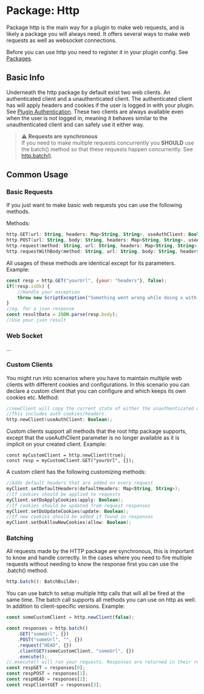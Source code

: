 # Package: Http
Package http is the main way for a plugin to make web requests, and is likely a package you will always need.
It offers several ways to make web requests as well as websocket connections.

Before you can use http you need to register it in your plugin config. See [Packages](/app/src/main/java/com/futo/platformplayer/engine/packages).

## Basic Info
Underneath the http package by default exist two web clients. An authenticated client and a unauthenticated client.
The authenticated client has will apply headers and cookies if the user is logged in with your plugin. 
See [Plugin Authentication](/docs/Authentication.md).
These two clients are always available even when the user is not logged in, meaning it behaves similar to the unauthenticated client and can safely use it either way.

>:warning: **Requests are synchronous**  
>If you need to make multiple requests concurrently you **SHOULD** use the batch() method so that these requests happen concurrently. See [http.batch()](#batching).


## Common Usage

### Basic Requests
If you just want to make basic web requests you can use the following methods.

Methods:
```kotlin
http.GET(url: String, headers: Map<String, String>, useAuthClient: Boolean): BridgeHttpResponse;
http.POST(url: String, body: String, headers: Map<String, String>, useAuthClient: Boolean): BridgeHttpResponse;
http.request(method: String, url: String, headers: Map<String, String>, useAuthClient: Boolean): BridgeHttpResponse;
http.requestWithBody(method: String, url: String, body: String, headers: Map<String, String>, useAuthClient: Boolean): BridgeHttpResponse;
```
All usages of these methods are identical except for its parameters.
Example:
```javascript
const resp = http.GET("yourUrl", {your: "headers"}, false);
if(!resp.isOk) {
	//Handle your exception
	throw new ScriptException("Something went wrong while doing x with y");
}
//eg. for a json response
const resultData = JSON.parse(resp.body);
//Use your json result
```

### Web Socket
...

### Custom Clients
You might run into scenarios where you have to maintain multiple web clients with different cookies and configurations.
In this scenario you can declare a custom client that you can configure and which keeps its own cookies etc.
Method:
```kotlin
//newClient will copy the current state of either the unauthenticated or authenticated client.
//This includes auth cookies/headers.
http.newClient(useAuthClient: Boolean);
```
Custom clients support all methods that the root http package supports, except that the useAuthClient parameter is no longer available as it is implicit on your created client.
Example:
```
const myCustomClient = http.newClient(true);
const resp = myCustomClient.GET("yourUrl", {});
```
A custom client has the following customizing methods:
```kotlin
//Adds default headers that are added on every request
myClient.setDefaultHeaders(defaultHeaders: Map<String, String>);
//If cookies should be applied to requests
myClient.setDoApplyCookies(apply: Boolean);
//If cookies should be updated from request responses
myClient.setDoUpdateCookies(update: Boolean);
//If new cookies should be added if found in responses
myClient.setDoAllowNewCookies(allow: Boolean);
```

### Batching
All requests made by the HTTP package are synchronous, this is important to know and handle correctly. In the cases where you need to fire multiple requests without needing to know the response first you can use the .batch() method.
```javascript
http.batch(): BatchBuilder;
```
You can use batch to setup multiple http calls that will all be fired at the same time. The batch call supports all methods you can use on http as well. In addition to client-specific versions.
Example:
```javascript
const someCustomClient = http.newClient(false);

const responses = http.batch()
	.GET("someUrl", {})
	.POST("someUrl", "", {})
	.request("HEAD", {})
	.clientGET(someCustomClient, "someUrl", {})
	.execute();
//.execute() will run your requests. Responses are returned in their respective order.
const respGET = responses[0];
const respPOST = responses[1];
const respHEAD = responses[2];
const respClientGET = responses[3];
```
